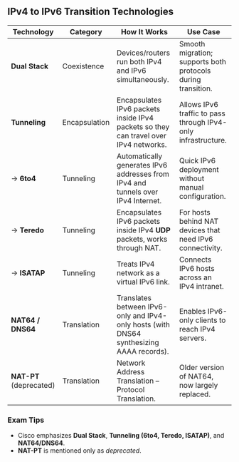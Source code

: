## IPv4 to IPv6 Transition Technologies

| **Technology** | **Category** | **How It Works** | **Use Case** |
|----------------|--------------|------------------|--------------|
| **Dual Stack** | Coexistence  | Devices/routers run both IPv4 and IPv6 simultaneously. | Smooth migration; supports both protocols during transition. |
| **Tunneling**  | Encapsulation | Encapsulates IPv6 packets inside IPv4 packets so they can travel over IPv4 networks. | Allows IPv6 traffic to pass through IPv4-only infrastructure. |
| → **6to4**     | Tunneling | Automatically generates IPv6 addresses from IPv4 and tunnels over IPv4 Internet. | Quick IPv6 deployment without manual configuration. |
| → **Teredo**   | Tunneling | Encapsulates IPv6 packets inside IPv4 **UDP** packets, works through NAT. | For hosts behind NAT devices that need IPv6 connectivity. |
| → **ISATAP**   | Tunneling | Treats IPv4 network as a virtual IPv6 link. | Connects IPv6 hosts across an IPv4 intranet. |
| **NAT64 / DNS64** | Translation | Translates between IPv6-only and IPv4-only hosts (with DNS64 synthesizing AAAA records). | Enables IPv6-only clients to reach IPv4 servers. |
| **NAT-PT** (deprecated) | Translation | Network Address Translation – Protocol Translation. | Older version of NAT64, now largely replaced. |

### Exam Tips
- Cisco emphasizes **Dual Stack**, **Tunneling (6to4, Teredo, ISATAP)**, and **NAT64/DNS64**.  
- **NAT-PT** is mentioned only as *deprecated*.  
